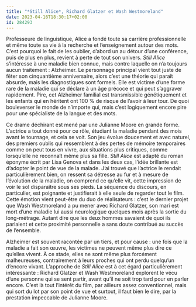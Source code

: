 ```yaml
---
title: "*Still Alice*, Richard Glatzer et Wash Westmoreland"
date: 2023-04-16T18:30:17+02:00
id: 284293
---
```


Professeure de linguistique, Alice a fondé toute sa carrière professionnelle et même toute sa vie à la recherche et l’enseignement autour des mots. C’est pourquoi le fait de les oublier, d’abord un au détour d’une conférence, puis de plus en plus, revient à perte de tout son univers. *Still Alice* s’intéresse à une maladie bien connue, mais contre laquelle on n’a toujours aucun traitement : Alzheimer. Le personnage principal vient tout juste de fêter son cinquantième anniversaire, alors c’est une théorie qui paraît absurde, mais les diagnostiques sont formels. Elle est victime d’une forme rare de la maladie qui se déclare à un âge précoce et qui peut s’aggraver rapidement. Pire, cet Alzheimer familial est transmissible génétiquement et les enfants qui en héritent ont 100 % de risque de l’avoir à leur tour. De quoi bouleverser le monde de n’importe qui, mais c’est logiquement encore pire pour une spécialiste de la langue et des mots. 

Ce drame déchirant est mené par une Julianne Moore en grande forme. L’actrice a tout donné pour ce rôle, étudiant la maladie pendant des mois avant le tournage, et cela se voit. Son jeu évolue doucement et avec naturel, des premiers oublis qui ressemblent à des pertes de mémoire temporaires comme on peut tous en vivre, aux situations plus critiques, comme lorsqu’elle ne reconnaît même plus sa fille. *Still Alice* est adapté du roman éponyme écrit par Lisa Genova et dans les deux cas, l’idée brillante est d’adopter le point de vue de la malade. J’ai trouvé que l’actrice le rendait particulièrement bien, on ressent sa détresse au fur et à mesure de l’évolution de la maladie, on comprend ce qu’elle vit, cette impression de voir le sol disparaître sous ses pieds. La séquence du discours, en particulier, est poignante et justifierait à elle seule de regarder tout le film. Cette émotion vient peut-être du duo de réalisateurs : c’est le dernier projet que Wash Westmoreland a pu mener avec Richard Glatzer, son mari est mort d’une maladie lui aussi neurologique quelques mois après la sortie du long-métrage. Autant dire que les deux hommes savaient de quoi ils parlaient et cette proximité personnelle a sans doute contribué au succès de l’ensemble. 

Alzheimer est souvent racontée par un tiers, et pour cause : une fois que la maladie a fait son œuvre, les victimes ne peuvent même plus dire ce qu’elles vivent. À ce stade, elles ne sont même plus forcément malheureuses, contrairement à leurs proches qui ont perdu quelqu’un d’encore vivant. L’approche de *Still Alice* est à cet égard particulièrement intéressante : Richard Glatzer et Wash Westmoreland explorent le vécu d’une personne qui se sent partir, avant qu’il ne soit trop tard pour en parler encore. C’est là tout l’intérêt du film, par ailleurs assez conventionnel, mais qui sort du lot par son point de vue et surtout, il faut bien le dire, par la prestation impeccable de Julianne Moore.


